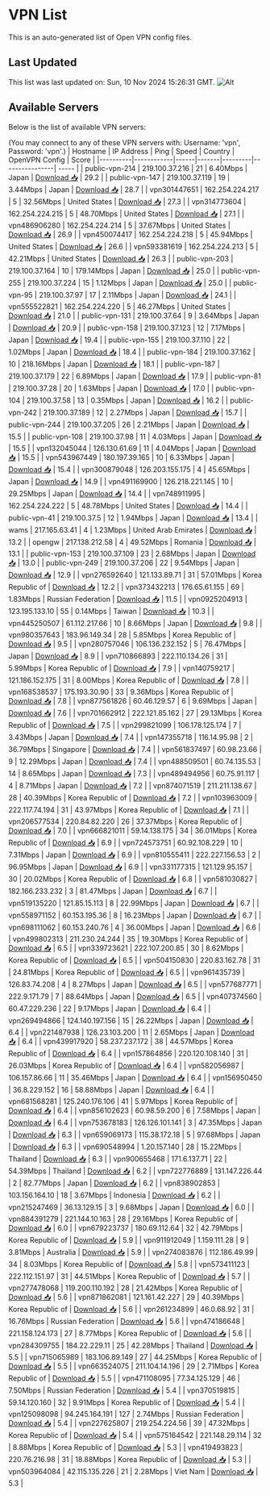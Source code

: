 # VPN List

This is an auto-generated list of Open VPN config files.

## Last Updated

This list was last updated on: Sun, 10 Nov 2024 15:26:31 GMT.
![Alt](https://repobeats.axiom.co/api/embed/186b98318ef1479477931607c1ad7d823f12451f.svg "Repobeats analytics image")

## Available Servers

Below is the list of available VPN servers:

(You may connect to any of these VPN servers with: Username: 'vpn', Password: 'vpn'.)
| Hostname | IP Address | Ping | Speed | Country | OpenVPN Config | Score |
|----------|------------|------|-------|---------|----------------| ----- |
| public-vpn-214 | 219.100.37.216 | 21 | 6.40Mbps | Japan | [Download 📥](./configs/server_0_JP.ovpn) | 29.2 |
| public-vpn-147 | 219.100.37.119 | 19 | 3.44Mbps | Japan | [Download 📥](./configs/server_1_JP.ovpn) | 28.7 |
| vpn301447651 | 162.254.224.217 | 5 | 32.56Mbps | United States | [Download 📥](./configs/server_2_US.ovpn) | 27.3 |
| vpn314773604 | 162.254.224.215 | 5 | 48.70Mbps | United States | [Download 📥](./configs/server_3_US.ovpn) | 27.1 |
| vpn486906280 | 162.254.224.214 | 5 | 37.67Mbps | United States | [Download 📥](./configs/server_4_US.ovpn) | 26.9 |
| vpn450074417 | 162.254.224.218 | 5 | 45.94Mbps | United States | [Download 📥](./configs/server_5_US.ovpn) | 26.6 |
| vpn593381619 | 162.254.224.213 | 5 | 42.21Mbps | United States | [Download 📥](./configs/server_6_US.ovpn) | 26.3 |
| public-vpn-203 | 219.100.37.164 | 10 | 179.14Mbps | Japan | [Download 📥](./configs/server_7_JP.ovpn) | 25.0 |
| public-vpn-255 | 219.100.37.224 | 15 | 1.12Mbps | Japan | [Download 📥](./configs/server_8_JP.ovpn) | 25.0 |
| public-vpn-95 | 219.100.37.97 | 17 | 2.11Mbps | Japan | [Download 📥](./configs/server_9_JP.ovpn) | 24.1 |
| vpn555522821 | 162.254.224.220 | 5 | 46.27Mbps | United States | [Download 📥](./configs/server_10_US.ovpn) | 21.0 |
| public-vpn-131 | 219.100.37.64 | 9 | 3.64Mbps | Japan | [Download 📥](./configs/server_11_JP.ovpn) | 20.9 |
| public-vpn-158 | 219.100.37.123 | 12 | 7.17Mbps | Japan | [Download 📥](./configs/server_12_JP.ovpn) | 19.4 |
| public-vpn-155 | 219.100.37.110 | 22 | 1.02Mbps | Japan | [Download 📥](./configs/server_13_JP.ovpn) | 18.4 |
| public-vpn-184 | 219.100.37.162 | 10 | 218.16Mbps | Japan | [Download 📥](./configs/server_14_JP.ovpn) | 18.1 |
| public-vpn-187 | 219.100.37.179 | 22 | 6.89Mbps | Japan | [Download 📥](./configs/server_15_JP.ovpn) | 17.9 |
| public-vpn-81 | 219.100.37.28 | 20 | 1.63Mbps | Japan | [Download 📥](./configs/server_16_JP.ovpn) | 17.0 |
| public-vpn-104 | 219.100.37.58 | 13 | 0.35Mbps | Japan | [Download 📥](./configs/server_17_JP.ovpn) | 16.2 |
| public-vpn-242 | 219.100.37.189 | 12 | 2.27Mbps | Japan | [Download 📥](./configs/server_18_JP.ovpn) | 15.7 |
| public-vpn-244 | 219.100.37.205 | 26 | 2.21Mbps | Japan | [Download 📥](./configs/server_19_JP.ovpn) | 15.5 |
| public-vpn-108 | 219.100.37.98 | 11 | 4.03Mbps | Japan | [Download 📥](./configs/server_20_JP.ovpn) | 15.5 |
| vpn132045044 | 126.130.61.69 | 11 | 4.04Mbps | Japan | [Download 📥](./configs/server_21_JP.ovpn) | 15.5 |
| vpn543967449 | 180.197.39.165 | 10 | 6.33Mbps | Japan | [Download 📥](./configs/server_22_JP.ovpn) | 15.4 |
| vpn300879048 | 126.203.155.175 | 4 | 45.65Mbps | Japan | [Download 📥](./configs/server_23_JP.ovpn) | 14.9 |
| vpn491169900 | 126.218.221.145 | 10 | 29.25Mbps | Japan | [Download 📥](./configs/server_24_JP.ovpn) | 14.4 |
| vpn748911995 | 162.254.224.222 | 5 | 48.78Mbps | United States | [Download 📥](./configs/server_25_US.ovpn) | 14.4 |
| public-vpn-41 | 219.100.37.5 | 12 | 1.94Mbps | Japan | [Download 📥](./configs/server_26_JP.ovpn) | 13.4 |
| wams | 217.165.63.41 | 4 | 1.23Mbps | United Arab Emirates | [Download 📥](./configs/server_27_AE.ovpn) | 13.2 |
| opengw | 217.138.212.58 | 4 | 49.52Mbps | Romania | [Download 📥](./configs/server_28_RO.ovpn) | 13.1 |
| public-vpn-153 | 219.100.37.109 | 23 | 2.68Mbps | Japan | [Download 📥](./configs/server_29_JP.ovpn) | 13.0 |
| public-vpn-249 | 219.100.37.206 | 22 | 9.54Mbps | Japan | [Download 📥](./configs/server_30_JP.ovpn) | 12.9 |
| vpn276592640 | 121.133.89.71 | 31 | 57.01Mbps | Korea Republic of | [Download 📥](./configs/server_31_KR.ovpn) | 12.2 |
| vpn373432213 | 176.65.61.155 | 69 | 1.83Mbps | Russian Federation | [Download 📥](./configs/server_32_RU.ovpn) | 11.5 |
| vpn0925204913 | 123.195.133.10 | 55 | 0.14Mbps | Taiwan | [Download 📥](./configs/server_33_TW.ovpn) | 10.3 |
| vpn445250507 | 61.112.217.66 | 10 | 8.66Mbps | Japan | [Download 📥](./configs/server_34_JP.ovpn) | 9.8 |
| vpn980357643 | 183.96.149.34 | 28 | 5.85Mbps | Korea Republic of | [Download 📥](./configs/server_35_KR.ovpn) | 9.5 |
| vpn280757046 | 106.136.232.152 | 5 | 76.47Mbps | Japan | [Download 📥](./configs/server_36_JP.ovpn) | 8.9 |
| vpn710866893 | 222.110.134.26 | 31 | 5.99Mbps | Korea Republic of | [Download 📥](./configs/server_37_KR.ovpn) | 7.9 |
| vpn140759217 | 121.186.152.175 | 31 | 8.00Mbps | Korea Republic of | [Download 📥](./configs/server_38_KR.ovpn) | 7.8 |
| vpn168538537 | 175.193.30.90 | 33 | 9.36Mbps | Korea Republic of | [Download 📥](./configs/server_39_KR.ovpn) | 7.8 |
| vpn877561826 | 60.46.129.57 | 6 | 9.69Mbps | Japan | [Download 📥](./configs/server_40_JP.ovpn) | 7.6 |
| vpn701662912 | 222.121.85.162 | 27 | 29.13Mbps | Korea Republic of | [Download 📥](./configs/server_41_KR.ovpn) | 7.5 |
| vpn299821099 | 106.178.125.174 | 7 | 3.43Mbps | Japan | [Download 📥](./configs/server_42_JP.ovpn) | 7.4 |
| vpn147355718 | 116.14.95.98 | 2 | 36.79Mbps | Singapore | [Download 📥](./configs/server_43_SG.ovpn) | 7.4 |
| vpn561837497 | 60.98.23.66 | 9 | 12.29Mbps | Japan | [Download 📥](./configs/server_44_JP.ovpn) | 7.4 |
| vpn488509501 | 60.74.135.53 | 14 | 8.65Mbps | Japan | [Download 📥](./configs/server_45_JP.ovpn) | 7.3 |
| vpn489494956 | 60.75.91.117 | 4 | 8.71Mbps | Japan | [Download 📥](./configs/server_46_JP.ovpn) | 7.2 |
| vpn874071519 | 211.211.138.67 | 28 | 40.39Mbps | Korea Republic of | [Download 📥](./configs/server_47_KR.ovpn) | 7.2 |
| vpn103963009 | 222.117.74.194 | 31 | 43.97Mbps | Korea Republic of | [Download 📥](./configs/server_48_KR.ovpn) | 7.1 |
| vpn206577534 | 220.84.82.220 | 26 | 37.37Mbps | Korea Republic of | [Download 📥](./configs/server_49_KR.ovpn) | 7.0 |
| vpn666821011 | 59.14.138.175 | 34 | 36.01Mbps | Korea Republic of | [Download 📥](./configs/server_50_KR.ovpn) | 6.9 |
| vpn724573751 | 60.92.108.229 | 10 | 7.31Mbps | Japan | [Download 📥](./configs/server_51_JP.ovpn) | 6.9 |
| vpn810555411 | 222.227.156.53 | 2 | 96.95Mbps | Japan | [Download 📥](./configs/server_52_JP.ovpn) | 6.9 |
| vpn331177315 | 121.129.95.157 | 30 | 20.02Mbps | Korea Republic of | [Download 📥](./configs/server_53_KR.ovpn) | 6.8 |
| vpn581030827 | 182.166.233.232 | 3 | 81.47Mbps | Japan | [Download 📥](./configs/server_54_JP.ovpn) | 6.7 |
| vpn519135220 | 121.85.15.113 | 8 | 22.99Mbps | Japan | [Download 📥](./configs/server_55_JP.ovpn) | 6.7 |
| vpn558971152 | 60.153.195.36 | 8 | 16.23Mbps | Japan | [Download 📥](./configs/server_56_JP.ovpn) | 6.7 |
| vpn698111062 | 60.153.240.76 | 4 | 36.00Mbps | Japan | [Download 📥](./configs/server_57_JP.ovpn) | 6.6 |
| vpn499802313 | 211.230.24.244 | 35 | 19.30Mbps | Korea Republic of | [Download 📥](./configs/server_58_KR.ovpn) | 6.5 |
| vpn339723621 | 222.107.200.85 | 30 | 8.62Mbps | Korea Republic of | [Download 📥](./configs/server_59_KR.ovpn) | 6.5 |
| vpn504150830 | 220.83.162.78 | 31 | 24.81Mbps | Korea Republic of | [Download 📥](./configs/server_60_KR.ovpn) | 6.5 |
| vpn961435739 | 126.83.74.208 | 4 | 8.27Mbps | Japan | [Download 📥](./configs/server_61_JP.ovpn) | 6.5 |
| vpn577687771 | 222.9.171.79 | 7 | 88.64Mbps | Japan | [Download 📥](./configs/server_62_JP.ovpn) | 6.5 |
| vpn407374560 | 60.47.229.236 | 22 | 9.17Mbps | Japan | [Download 📥](./configs/server_63_JP.ovpn) | 6.4 |
| vpn269494866 | 124.140.197.156 | 15 | 26.22Mbps | Japan | [Download 📥](./configs/server_64_JP.ovpn) | 6.4 |
| vpn221487938 | 126.23.103.200 | 11 | 2.65Mbps | Japan | [Download 📥](./configs/server_65_JP.ovpn) | 6.4 |
| vpn439917920 | 58.237.237.172 | 38 | 44.57Mbps | Korea Republic of | [Download 📥](./configs/server_66_KR.ovpn) | 6.4 |
| vpn157864856 | 220.120.108.140 | 31 | 26.03Mbps | Korea Republic of | [Download 📥](./configs/server_67_KR.ovpn) | 6.4 |
| vpn582056987 | 106.157.86.66 | 11 | 35.46Mbps | Japan | [Download 📥](./configs/server_68_JP.ovpn) | 6.4 |
| vpn156950450 | 36.8.229.152 | 16 | 58.88Mbps | Japan | [Download 📥](./configs/server_69_JP.ovpn) | 6.4 |
| vpn681568281 | 125.240.176.106 | 41 | 5.97Mbps | Korea Republic of | [Download 📥](./configs/server_70_KR.ovpn) | 6.4 |
| vpn856102623 | 60.98.59.200 | 6 | 7.58Mbps | Japan | [Download 📥](./configs/server_71_JP.ovpn) | 6.4 |
| vpn753678183 | 126.126.101.141 | 3 | 47.35Mbps | Japan | [Download 📥](./configs/server_72_JP.ovpn) | 6.3 |
| vpn659069173 | 115.38.172.18 | 5 | 97.68Mbps | Japan | [Download 📥](./configs/server_73_JP.ovpn) | 6.3 |
| vpn690548994 | 1.20.157.140 | 28 | 15.22Mbps | Thailand | [Download 📥](./configs/server_74_TH.ovpn) | 6.3 |
| vpn900655468 | 171.6.137.71 | 22 | 54.39Mbps | Thailand | [Download 📥](./configs/server_75_TH.ovpn) | 6.2 |
| vpn722776889 | 131.147.226.44 | 2 | 82.77Mbps | Japan | [Download 📥](./configs/server_76_JP.ovpn) | 6.2 |
| vpn838902853 | 103.156.164.10 | 18 | 3.67Mbps | Indonesia | [Download 📥](./configs/server_77_ID.ovpn) | 6.2 |
| vpn215247469 | 36.13.129.15 | 3 | 9.68Mbps | Japan | [Download 📥](./configs/server_78_JP.ovpn) | 6.0 |
| vpn884391279 | 221.144.10.163 | 28 | 29.16Mbps | Korea Republic of | [Download 📥](./configs/server_79_KR.ovpn) | 6.0 |
| vpn679223737 | 180.69.112.64 | 32 | 42.79Mbps | Korea Republic of | [Download 📥](./configs/server_80_KR.ovpn) | 5.9 |
| vpn911912049 | 1.159.111.28 | 9 | 3.81Mbps | Australia | [Download 📥](./configs/server_81_AU.ovpn) | 5.9 |
| vpn274083876 | 112.186.49.99 | 34 | 8.03Mbps | Korea Republic of | [Download 📥](./configs/server_82_KR.ovpn) | 5.8 |
| vpn573411123 | 222.112.151.97 | 31 | 44.51Mbps | Korea Republic of | [Download 📥](./configs/server_83_KR.ovpn) | 5.7 |
| vpn277478068 | 119.200.110.192 | 28 | 21.42Mbps | Korea Republic of | [Download 📥](./configs/server_84_KR.ovpn) | 5.6 |
| vpn871862081 | 121.161.42.227 | 29 | 40.39Mbps | Korea Republic of | [Download 📥](./configs/server_85_KR.ovpn) | 5.6 |
| vpn261234899 | 46.0.68.92 | 31 | 16.76Mbps | Russian Federation | [Download 📥](./configs/server_86_RU.ovpn) | 5.6 |
| vpn474186648 | 221.158.124.173 | 27 | 8.77Mbps | Korea Republic of | [Download 📥](./configs/server_87_KR.ovpn) | 5.6 |
| vpn284309755 | 184.22.229.11 | 25 | 42.28Mbps | Thailand | [Download 📥](./configs/server_88_TH.ovpn) | 5.5 |
| vpn715065989 | 183.106.89.149 | 27 | 44.25Mbps | Korea Republic of | [Download 📥](./configs/server_89_KR.ovpn) | 5.5 |
| vpn663524075 | 211.104.14.196 | 29 | 2.71Mbps | Korea Republic of | [Download 📥](./configs/server_90_KR.ovpn) | 5.5 |
| vpn471108095 | 77.34.125.129 | 46 | 7.50Mbps | Russian Federation | [Download 📥](./configs/server_91_RU.ovpn) | 5.4 |
| vpn370519815 | 59.14.120.160 | 32 | 9.91Mbps | Korea Republic of | [Download 📥](./configs/server_92_KR.ovpn) | 5.4 |
| vpn125098098 | 94.245.164.191 | 127 | 2.74Mbps | Russian Federation | [Download 📥](./configs/server_93_RU.ovpn) | 5.4 |
| vpn227625807 | 219.254.224.56 | 39 | 47.32Mbps | Korea Republic of | [Download 📥](./configs/server_94_KR.ovpn) | 5.4 |
| vpn575164542 | 221.148.29.114 | 32 | 8.88Mbps | Korea Republic of | [Download 📥](./configs/server_95_KR.ovpn) | 5.3 |
| vpn419493823 | 220.76.216.98 | 31 | 18.88Mbps | Korea Republic of | [Download 📥](./configs/server_96_KR.ovpn) | 5.3 |
| vpn503964084 | 42.115.135.226 | 21 | 2.28Mbps | Viet Nam | [Download 📥](./configs/server_97_VN.ovpn) | 5.3 |
